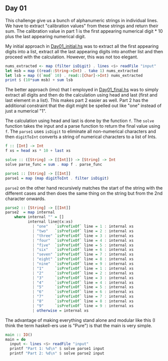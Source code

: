 ## Day 01
This challenge give us a bunch of alphanumeric strings in individual lines. We have to extract "calibration values" from these strings and return their sum. The calibration value in part 1 is the first appearing numerical digit * 10 plus the last appearing numerical digit.

My initial approach in [Day01\_initial.hs](Day01_initial.hs) was to extract all the first appearing digits into a list, extract all the last appearing digits into another list and then proceed with the calculation. However, this was not too elegant.

```hs
nums_extracted <- map (filter isDigit) . lines <$> readFile "input"
let msb = map ((read::String->Int) . take 1) nums_extracted
let lsb = map ((`mod` 10) . read::[Char]->Int) nums_extracted
print $ (10*sum msb) + sum lsb
```

The better approach (imo) that I employed in [Day01\_final.hs](Day01_final.hs) was to simply extract all digits and then do the calculation using head and last (first and last element in a list). This makes part 2 easier as well. Part 2 has the additional constraint that the digit might be spelled out like "one" instead of just a numerical "1".

The calculation using head and last is done by the function `f`. The `solve` function takes the input and a parse function to return the final value using `f`. The `parse1` uses `isDigit` to eliminate all non-numerical characters and then `digitToInt` converts a string of numerical characters to a list of Ints.

```hs 
f :: [Int] -> Int
f xs = head xs * 10 + last xs

solve :: ([String] -> [[Int]]) -> [String] -> Int
solve parse_func = sum . map f . parse_func

parse1 :: [String] -> [[Int]]
parse1 = map (map digitToInt . filter isDigit)
```

`parse2` on the other hand recursively matches the start of the string with the different cases and then does the same thing on the string but from the 2nd character onwards.

```hs 
parse2 :: [String] -> [[Int]]
parse2  = map internal
    where internal "" = []
          internal line@(x:xs)
            | "one"   `isPrefixOf` line = 1 : internal xs
            | "two"   `isPrefixOf` line = 2 : internal xs
            | "three" `isPrefixOf` line = 3 : internal xs
            | "four"  `isPrefixOf` line = 4 : internal xs
            | "five"  `isPrefixOf` line = 5 : internal xs
            | "six"   `isPrefixOf` line = 6 : internal xs
            | "seven" `isPrefixOf` line = 7 : internal xs
            | "eight" `isPrefixOf` line = 8 : internal xs
            | "nine"  `isPrefixOf` line = 9 : internal xs
            | "1"     `isPrefixOf` line = 1 : internal xs
            | "2"     `isPrefixOf` line = 2 : internal xs
            | "3"     `isPrefixOf` line = 3 : internal xs
            | "4"     `isPrefixOf` line = 4 : internal xs
            | "5"     `isPrefixOf` line = 5 : internal xs
            | "6"     `isPrefixOf` line = 6 : internal xs
            | "7"     `isPrefixOf` line = 7 : internal xs
            | "8"     `isPrefixOf` line = 8 : internal xs
            | "9"     `isPrefixOf` line = 9 : internal xs
            | otherwise = internal xs
```

The advantage of making everything stand alone and modular like this (I think the term haskell-ers use is "Pure") is that the main is very simple.

```hs 
main :: IO()
main = do
  input <- lines <$> readFile "input"
  printf "Part 1: %d\n" $ solve parse1 input
  printf "Part 2: %d\n" $ solve parse2 input
```
